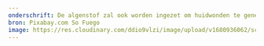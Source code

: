 ```yaml
---
onderschrift: De algenstof zal ook worden ingezet om huidwonden te genezen.
bron: Pixabay.com So Fuego
image: https://res.cloudinary.com/ddio9vlzi/image/upload/v1680936062/sciencegeek/posts/hand-bloed-wond.jpg
---
```

